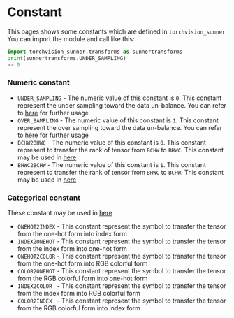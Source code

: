 # Constant

This pages shows some constants which are defined in ``torchvision_sunner``. You can import the module and call like this:
```python
import torchvision_sunner.transforms as sunnertransforms
print(sunnertransforms.UNDER_SAMPLING)
>> 0
``` 

### Numeric constant

* ``UNDER_SAMPLING`` - The numeric value of this constant is ``0``. This constant represent the under sampling toward the data un-balance. You can refer to [here](data.html#class-torchvision-sunner-data-imagefolder-source) for further usage
* ``OVER_SAMPLING`` - The numeric value of this constant is ``1``. This constant represent the over sampling toward the data un-balance. You can refer to [here](data.html#class-torchvision-sunner-data-imagefolder-source) for further usage
* ``BCHW2BHWC`` - The numeric value of this constant is ``0``. This constant represent to transfer the rank of tensor from ``BCHW`` to ``BHWC``. This constant may be used in [here](transforms.html#torchvision-sunner-transforms-transpose-source)
* ``BHWC2BCHW`` - The numeric value of this constant is ``1``. This constant represent to transfer the rank of tensor from ``BHWC`` to ``BCHW``. This constant may be used in [here](transforms.html#torchvision-sunner-transforms-transpose-source)

### Categorical constant

These constant may be used in [here](categorical.html#torchvision-sunner-transforms-categorical-categoricaltranspose-source)

* ``ONEHOT2INDEX`` - This constant represent the symbol to transfer the tensor from the one-hot form into index form
* ``INDEX2ONEHOT`` - This constant represent the symbol to transfer the tensor from the index form into one-hot form
* ``ONEHOT2COLOR`` - This constant represent the symbol to transfer the tensor from the one-hot form into RGB colorful form
* ``COLOR2ONEHOT`` - This constant represent the symbol to transfer the tensor from the RGB colorful form into one-hot form
* ``INDEX2COLOR `` - This constant represent the symbol to transfer the tensor from the index form into RGB colorful form
* ``COLOR2INDEX `` - This constant represent the symbol to transfer the tensor from the RGB colorful form into index form